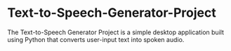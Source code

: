 # Text-to-Speech-Generator-Project
The Text-to-Speech Generator Project is a simple desktop application built using Python that converts user-input text into spoken audio.
